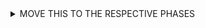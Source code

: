 


<details>
<summary>MOVE THIS TO THE RESPECTIVE PHASES</summary>
  
### Integrate the following data into VA.gov

The MVP datapoints VA leadership is interested in adding to the VA.gov profile include the following:

1. dates of, and branches of, service (already supported)
2. units with which the Veteran or Service member served
3. deployment locations and start and end dates of deployments
4. military occupational specialties
5. training courses
6. military awards and decorations

Additionally, the following data would eventually be required, but VA leadership is currently determining requirements around this. This would not be MVP.

1. non-military deployment data
2. a registry that verifies participation in a Toxic Exposure Risk Activity (TERA) memorandum

Per VBA’s analysis, this list is composed of elements that a Veteran will need the ability to view in order to verify a TERA, hazards or presumptions. VA and DoD anticipate Veterans and Service members will most often use ILER to verify their participation in a TERA or hazards to qualify for health care benefits or compensation benefits under PACT, or previously established presumptions for:
- radiation (38 CFR 3.309(d))
- herbicides (38 CFR 3.309(e))
- contaminated water at Camp LeJeune (38 CFR.3.309(f))
- ionizing radiation (38 CFR 3.311)
- Persian Gulf exposures (38 CFR 3.317)
- fine particulate matter (38 CFR 3.320). 

The military information page in the profile should provide read access to the data elements to aid a veteran in their application process. 

### Link to ILER records

We can access a PDF version of someone's ILER record, so linking to this would suffice for MVP solution to Section 9105.

### Allow people to update their ILER record

VA leadership is not clear on how exactly to make this possible and they’re still working with their DoD counterparts to satisfactorily answer the legislative imperative in Section 803. A lightweight MVP might be giving veterans a DoD number to call. Ideally, over time, we'd have a better option than that.

</details>
